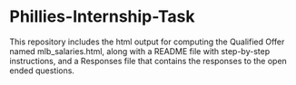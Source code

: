 # Phillies-Internship-Task
This repository includes the html output for computing the Qualified Offer named mlb_salaries.html, along with a README file with step-by-step instructions, and a Responses file that contains the responses to the open ended questions.

